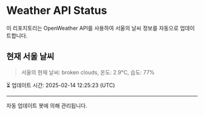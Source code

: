 
# Weather API Status

이 리포지토리는 OpenWeather API를 사용하여 서울의 날씨 정보를 자동으로 업데이트합니다.

## 현재 서울 날씨
> 서울의 현재 날씨: broken clouds, 온도: 2.9°C, 습도: 77%

⏳ 업데이트 시간: 2025-02-14 12:25:23 (UTC)

---
자동 업데이트 봇에 의해 관리됩니다.
